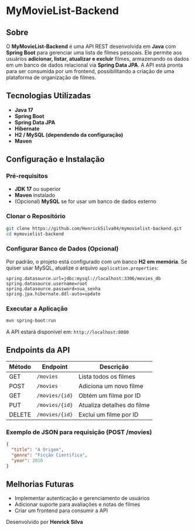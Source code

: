 # MyMovieList-Backend

## Sobre
O **MyMovieList-Backend** é uma API REST desenvolvida em **Java** com **Spring Boot** para gerenciar uma lista de filmes pessoais. Ele permite aos usuários **adicionar, listar, atualizar e excluir** filmes, armazenando os dados em um banco de dados relacional via **Spring Data JPA**. A API está pronta para ser consumida por um frontend, possibilitando a criação de uma plataforma de organização de filmes.

## Tecnologias Utilizadas
- **Java 17**
- **Spring Boot**
- **Spring Data JPA**
- **Hibernate**
- **H2 / MySQL (dependendo da configuração)**
- **Maven**

## Configuração e Instalação
### Pré-requisitos
- **JDK 17** ou superior
- **Maven** instalado
- (Opcional) **MySQL** se for usar um banco de dados externo

### Clonar o Repositório
```bash
git clone https://github.com/HenrickSilva04/mymovielist-backend.git
cd mymovielist-backend
```

### Configurar Banco de Dados (Opcional)
Por padrão, o projeto está configurado com um banco **H2 em memória**. Se quiser usar MySQL, atualize o arquivo `application.properties`:
```properties
spring.datasource.url=jdbc:mysql://localhost:3306/movies_db
spring.datasource.username=root
spring.datasource.password=sua_senha
spring.jpa.hibernate.ddl-auto=update
```

### Executar a Aplicação
```bash
mvn spring-boot:run
```
A API estará disponível em: `http://localhost:8080`

## Endpoints da API
| Método | Endpoint       | Descrição                  |
|--------|---------------|----------------------------|
| GET    | `/movies`      | Lista todos os filmes     |
| POST   | `/movies`      | Adiciona um novo filme    |
| GET    | `/movies/{id}` | Obtém um filme por ID     |
| PUT    | `/movies/{id}` | Atualiza detalhes do filme|
| DELETE | `/movies/{id}` | Exclui um filme por ID    |

### Exemplo de JSON para requisição (POST /movies)
```json
{
  "title": "A Origem",
  "genre": "Ficção Científica",
  "year": 2010
}
```

## Melhorias Futuras
- Implementar autenticação e gerenciamento de usuários
- Adicionar suporte para avaliações e notas de filmes
- Criar um frontend para consumir a API


Desenvolvido por **Henrick Silva** 

